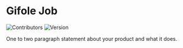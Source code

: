 # Gifole Job

![Contributors][contributors-shield]
![Version][version-shield]

One to two paragraph statement about your product and what it does.

<!-- MARKDOWN LINKS & IMAGES -->
[contributors-shield]: https://img.shields.io/static/v1?label=contributors&message=LEGO%20TEAM&color=GREEN
[version-shield]: https://img.shields.io/static/v1?label=version&message=1.0.0&color=GREEN
